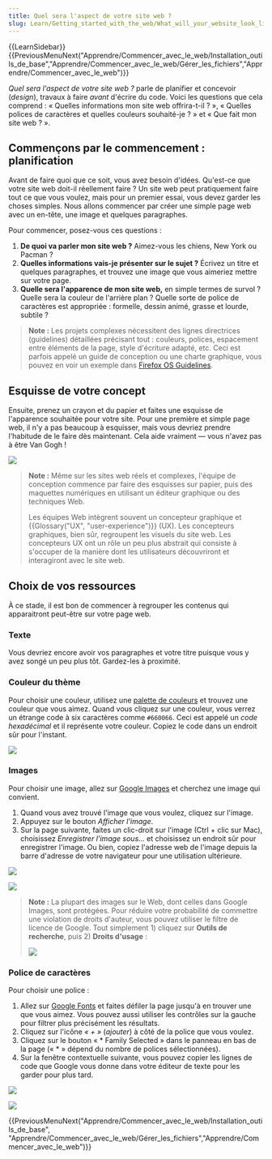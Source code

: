 ```yaml
---
title: Quel sera l'aspect de votre site web ?
slug: Learn/Getting_started_with_the_web/What_will_your_website_look_like
---
```


{{LearnSidebar}}
{{PreviousMenuNext("Apprendre/Commencer_avec_le_web/Installation_outils_de_base","Apprendre/Commencer_avec_le_web/Gérer_les_fichiers","Apprendre/Commencer_avec_le_web")}}

_Quel sera l'aspect de votre site web ?_ parle de planifier et concevoir (_design_), travaux à faire _avant_ d'écrire du code. Voici les questions que cela comprend&nbsp;: « Quelles informations mon site web offrira-t-il ? », « Quelles polices de caractères et quelles couleurs souhaité-je ? » et « Que fait mon site web ? ».

## Commençons par le commencement : planification

Avant de faire quoi que ce soit, vous avez besoin d'idées. Qu'est-ce que votre site web doit-il réellement faire ? Un site web peut pratiquement faire tout ce que vous voulez, mais pour un premier essai, vous devez garder les choses simples. Nous allons commencer par créer une simple page web avec un en-tête, une image et quelques paragraphes.

Pour commencer, posez-vous ces questions :

1. **De quoi va parler mon site web ?** Aimez-vous les chiens, New York ou Pacman ?
2. **Quelles informations vais-je présenter sur le sujet ?** Écrivez un titre et quelques paragraphes, et trouvez une image que vous aimeriez mettre sur votre page.
3. **Quelle sera l'apparence de mon site web,** en simple termes de survol&nbsp;? Quelle sera la couleur de l'arrière plan ? Quelle sorte de police de caractères est appropriée : formelle, dessin animé, grasse et lourde, subtile ?

> **Note :** Les projets complexes nécessitent des lignes directrices (guidelines) détaillées précisant tout : couleurs, polices, espacement entre éléments de la page, style d'écriture adapté, etc. Ceci est parfois appelé un guide de conception ou une charte graphique, vous pouvez en voir un exemple dans [Firefox OS Guidelines](https://www.mozilla.org/fr/styleguide/products/firefox-os/).

## Esquisse de votre concept

Ensuite, prenez un crayon et du papier et faites une esquisse de l'apparence souhaitée pour votre site. Pour une première et simple page web, il n'y a pas beaucoup à esquisser, mais vous devriez prendre l'habitude de le faire dès maintenant. Cela aide vraiment — vous n'avez pas à être Van Gogh !

![](website-drawing-scan.png)

> **Note :** Même sur les sites web réels et complexes, l'équipe de conception commence par faire des esquisses sur papier, puis des maquettes numériques en utilisant un éditeur graphique ou des techniques Web.
>
> Les équipes Web intègrent souvent un concepteur graphique et {{Glossary("UX", "user-experience")}} (UX). Les concepteurs graphiques, bien sûr, regroupent les visuels du site web. Les concepteurs UX ont un rôle un peu plus abstrait qui consiste à s'occuper de la manière dont les utilisateurs découvriront et interagiront avec le site web.

## Choix de vos ressources

À ce stade, il est bon de commencer à regrouper les contenus qui apparaitront peut-être sur votre page web.

### Texte

Vous devriez encore avoir vos paragraphes et votre titre puisque vous y avez songé un peu plus tôt. Gardez-les à proximité.

### Couleur du thème

Pour choisir une couleur, utilisez une [palette de couleurs](http://www.code-couleur.com/index.html) et trouvez une couleur que vous aimez. Quand vous cliquez sur une couleur, vous verrez un étrange code à six caractères comme `#660066`. Ceci est appelé un _code hexadécimal_ et il représente votre couleur. Copiez le code dans un endroit sûr pour l'instant.

![](Screenshot%20from%202014-11-03%2017:40:49.png)

### Images

Pour choisir une image, allez sur [Google Images](https://www.google.com/imghp?gws_rd=ssl) et cherchez une image qui convient.

1. Quand vous avez trouvé l'image que vous voulez, cliquez sur l'image.
2. Appuyez sur le bouton _Afficher l'image_.
3. Sur la page suivante, faites un clic-droit sur l'image (Ctrl + clic sur Mac), choisissez _Enregistrer l'image sous…_ et choisissez un endroit sûr pour enregistrer l'image. Ou bien, copiez l'adresse web de l'image depuis la barre d'adresse de votre navigateur pour une utilisation ultérieure.

![](Screenshot%20from%202014-11-04%2015:09:21.png)

![](Screenshot%20from%202014-11-04%2015:20:48.png)

> **Note :** La plupart des images sur le Web, dont celles dans Google Images, sont protégées. Pour réduire votre probabilité de commettre une violation de droits d'auteur, vous pouvez utiliser le filtre de licence de Google. Tout simplement 1) cliquez sur **Outils de recherche**, puis 2) **Droits d'usage**&nbsp;:
>
> ![](Screenshot%20from%202014-11-04%2014:27:45.png)

### Police de caractères

Pour choisir une police :

1. Allez sur [Google Fonts](http://www.google.com/fonts) et faites défiler la page jusqu'à en trouver une que vous aimez. Vous pouvez aussi utiliser les contrôles sur la gauche pour filtrer plus précisément les résultats.
2. Cliquez sur l'icône _« + »_ (_ajouter_) à côté de la police que vous voulez.
3. Cliquez sur le bouton « \* Family Selected » dans le panneau en bas de la page («&nbsp;\*&nbsp;» dépend du nombre de polices sélectionnées).
4. Sur la fenêtre contextuelle suivante, vous pouvez copier les lignes de code que Google vous donne dans votre éditeur de texte pour les garder pour plus tard.

![](font1.png)

![](font2.png)

{{PreviousMenuNext("Apprendre/Commencer_avec_le_web/Installation_outils_de_base", "Apprendre/Commencer_avec_le_web/Gérer_les_fichiers","Apprendre/Commencer_avec_le_web")}}
